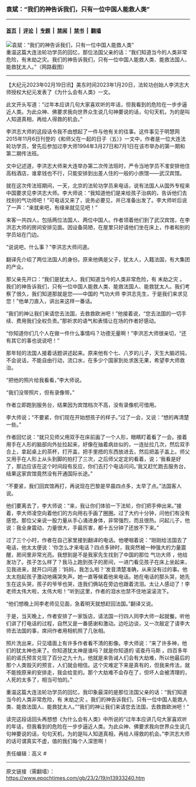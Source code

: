 ### 袁斌：“我们的神告诉我们，只有一位中国人能救人类”

---

#### [首页](../../../..?n13933240) &nbsp;|&nbsp; [评论](../../../../../epoch-comment?n13933240) &nbsp;|&nbsp; [专题](../../../../../epoch-special?n13933240) &nbsp;|&nbsp; [禁闻](../../../../../epoch-news?n13933240) &nbsp;|&nbsp; [禁书](../../../../../books?n13933240) &nbsp;|&nbsp; [翻墙](https://github.com/gfw-breaker/nogfw/blob/master/README.md?n13933240)


<div><img alt="袁斌：“我们的神告诉我们，只有一位中国人能救人类”" class="attachment-djy_600_400 size-djy_600_400 wp-post-image" src="https://i.epochtimes.com/assets/uploads/2023/02/id13933265-802016365bba0b479a14f51210260c09-600x400.png"/>
<div class="caption">
 重温这篇大连法轮功学员的回忆，那位法国父亲的话：“我们知道当今的人类非常危险，有末劫之灾。我们的神告诉我们，只有一位中国人能救人类、能救法国人、能救犹太人。”（网路截图）
</div></div><hr/><div class="post_content" id="artbody" itemprop="articleBody">
 <!-- article content begin -->
 <p>
  【大纪元2023年02月19日讯】美东时间2023年1月20日，法轮功创始人李洪志大师授权大纪元发表了《为什么会有人类》一文。
 </p>
 <p>
  此文开头写道：“过年本应讲几句大家喜欢听的年话，但我看到的危险在一步步逼近人类。为此众神、佛要求我向世界众生说几句神要说的话，句句天机，为的是叫人知道真相，再给人得救的机会。”
 </p>
 <p>
  李洪志大师的这段话令我不由想起了一件与他有关的往事。这件事见于明慧网2015年11月6日刊登的《和师父在一起的日子（五）》一文中，作者是一位大连法轮功学员，曾先后参加过李大师1994年3月27日和7月1日在该市举办的第一期和第二期传法班。
 </p>
 <p>
  文中记述道，李洪志大师来大连举办第二次传法班时，严令当地学员不准安排他住高档酒店，谁拿钱也不行，只能安排到出差人住的一般的小旅馆——武汉宾馆。
 </p>
 <p>
  就在这次传法班期间，一天，北京的法轮功学员来电话，说有法国人从国外专程来中国要求见李洪志大师。李大师说：“我知道他们是来给孩子治病的，告诉他们去找别的气功师吧！”可电话又来了，说务必要见，并已准备出发了。李大师听后说了一声：“来就来吧，有缘来就见见吧！”
 </p>
 <p>
  来客一共四人，包括两位法国人、两位中国人。作者领着他们到了武汉宾馆，在李洪志大师的房间安排见面。因设备简陋，在屋里只好请他们坐在床上，作者和别的学员站在门边。
 </p>
 <p>
  “说说吧，什么事？”李洪志大师问道。
 </p>
 <p>
  翻译先介绍了两位法国人的身份。原来他俩是父子，犹太人，入籍法国，有大集团的产业。
 </p>
 <p>
  那父亲先开口：“我们是犹太人，我们知道当今的人类非常危险，有
  <ok href="https://www.epochtimes.com/gb/tag/%E6%9C%AB%E5%8A%AB%E4%B9%8B%E7%81%BE.html">
   末劫之灾
  </ok>
  。我们的神告诉我们，只有一位中国人能救人类、能救法国人、能救犹太人。我们考察了很久，我们知道那就是您——中国的
  <ok href="https://www.epochtimes.com/gb/tag/%E6%B0%94%E5%8A%9F%E5%A4%A7%E5%B8%88.html">
   气功大师
  </ok>
  李洪志先生，于是我们来求见您！”他单刀直入，讲出来这样一番话。
 </p>
 <p>
  “我们的神让我们来请您去法国，去救救欧洲吧！”他接着说，“您去法国的一切手续、费用我们全权负责。”那祈求的语气和表情让在场的作者好感动。
 </p>
 <p>
  “你知道你们几个人在做一件什么事情吗？功德无量啊！”李洪志大师很亲切，“还有其它的事也说说吧！”
 </p>
 <p>
  那年轻的法国人接着话题讲述起来。原来他有个七、八岁的儿子，天生大脑迟钝，不会说话，不能自由行动，流口水，在多少个国家到处求医无果，希望李大师救治。
 </p>
 <p>
  “把他的照片给我看看，”李大师说。
 </p>
 <p>
  “我们没带照片，但有录像带。”
 </p>
 <p>
  作者立即跑到服务台，结果因为宾馆档次不高，没有录像机可借用。
 </p>
 <p>
  李大师说；“不要紧，你们现在开始想孩子的样子。”过了一会，又说：“想的再清楚一些。”
 </p>
 <p>
  作者回忆说：“就只见师父用双手在床前画了一个人形，眼睛盯着看了一会。接着用手在人形的脑部向外扯拉起来，好像在抽着病丝似的，一连扯拉几次，然后双手合上，拿起桌上的茶杯，打开盖，把手里捂的东西放进去，然后把盖子盖上。师父又用手在人形上从头到脚的拍打了三次，之后师父定定的看着，说；‘我看是好了，那边应该在这个时间段有反应，你们去打个电话问问。’我又赶忙跑去服务台，结果这家宾馆竟然没有开通国际长途。”
 </p>
 <p>
  “不要紧，我们回宾馆再打，再说现在巴黎是早晨四点多，太早了点。”法国客人说。
 </p>
 <p>
  他们要离去了，李大师说：“来，我让你们体验一下法轮，你们把手伸出来。”接着，李大师凌空向着他们的方向用右手画了圈圈。过了大约十分钟，问他们有没有感觉。那位父亲说一股力量从手心涌进身体，非常强烈，而且很热。问起儿子，他说：我全身震动，力量很大，手最厉害，都十五分钟了还放不下来。”
 </p>
 <p>
  过了三个小时，作者在自己家里接到翻译的电话。他哽咽着说：“刚刚给法国去了电话，他太太便说：‘你怎么才来电话？四点多钟时，我突然被一种强大的力量震醒，房间里非常光亮。我想到是不是我家先生找到了中国的那位
  <ok href="https://www.epochtimes.com/gb/tag/%E6%B0%94%E5%8A%9F%E5%A4%A7%E5%B8%88.html">
   气功大师
  </ok>
  ，他给发功了。孩子怎么样了？我马上跑到孩子的房间，一进门看见孩子在床上坐起来，见我进来，就开口问道：‘妈妈，我怎么啦？’发音清楚准确，从来没有过的事。他太太抱起孩子激动地痛哭失声。她一直等候着他来电话。她在电话的那头哭，她先生在这头哭，孩子的爷爷也哭，连我们俩站在旁边也跟着流泪。太让人感动了！李老师太伟大啦，太伟大啦！”听到这里，作者的泪水也禁不住地滚滚流下。
 </p>
 <p>
  “他们想晚上同李老师见见面，急着明天就想赶回法国。”翻译又说。
 </p>
 <p>
  于是，当天晚上，作者安排了一家饭店，请法国一行四人同李大师一起就餐。听他们讲了打电话的过程，自然又是一番感谢和激动。边吃边谈，又一次敲定了请李大师去法国的事，席间作者用相机照了几张相。
 </p>
 <p>
  照片洗出来，只见墙面上有许多作者看不清的影像。李大师说：“来了许多神，他们的犹太神也来了。你知道犹太神是谁吗？就是你知道的
  <ok href="https://www.epochtimes.com/gb/tag/%E8%AF%BA%E6%9F%A5%E4%B8%B9%E9%A9%AC%E6%96%AF.html">
   诺查丹马斯
  </ok>
  。四百多年前的诺氏预言兑现了百分之九十九，他就是来告诫人们会有大劫难，所以他最后的那个人类毁灭的预言，人们就会相信。这个灾难定下来是真有的，但我来传法，就不能按原来的安排走，我会给变的。那个大劫难不会存在了，但坏人会被清理的，人死的太多了，相当可怕的。”
 </p>
 <p>
  重温这篇大连法轮功学员的回忆，我印象最深的是那位法国父亲的话：“我们知道当今的人类非常危险，有
  <ok href="https://www.epochtimes.com/gb/tag/%E6%9C%AB%E5%8A%AB%E4%B9%8B%E7%81%BE.html">
   末劫之灾
  </ok>
  。我们的神告诉我们，只有一位中国人能救人类、能救法国人、能救犹太人。”“我们的神让我们来请您去法国，去救救欧洲吧！”
 </p>
 <p>
  读完这段话回头再想想《为什么会有人类》中所说的“过年本应讲几句大家喜欢听的年话，但我看到的危险在一步步逼近人类。为此众神、佛要求我向世界众生说几句神要说的话，句句天机，为的是叫人知道真相，再给人得救的机会。”李洪志大师的话可谓真实不虚，值的我们每个人深思啊！
 </p>
 <p>
  责任编辑：高义 #
 </p>
 <!-- article content end -->
 <div id="below_article_ad">
 </div>
</div>


---

原文链接（需翻墙）：https://www.epochtimes.com/gb/23/2/19/n13933240.htm